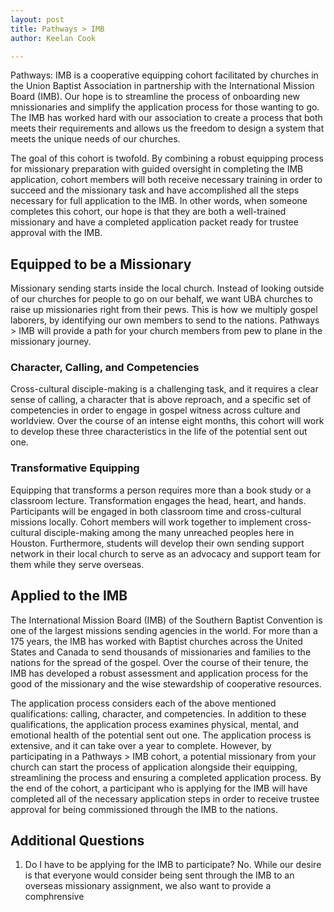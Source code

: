 ```yaml
---
layout: post
title: Pathways > IMB
author: Keelan Cook

---
```


Pathways: IMB is a cooperative equipping cohort facilitated by churches in the Union Baptist Association in partnership with the International Mission Board (IMB).  Our hope is to streamline the process of onboarding new mnissionaries and simplify the application process for those wanting to go. The IMB has worked hard with our association to create a process that both meets their requirements and allows us the freedom to design a system that meets the unique needs of our churches.

The goal of this cohort is twofold. By combining a robust equipping process for missionary preparation with guided oversight in completing the IMB application, cohort members will both receive necessary training in order to succeed and the missionary task and have accomplished all the steps necessary for full application to the IMB. In other words, when someone completes this cohort, our hope is that they are both a well-trained missionary and have a completed application packet ready for trustee approval with the IMB.


## Equipped to be a Missionary

Missionary sending starts inside the local church. Instead of looking outside of our churches for people to go on our behalf, we want UBA churches to raise up missionaries right from their pews. This is how we multiply gospel laborers, by identifying our own members to send to the nations. Pathways > IMB will provide a path for your church members from pew to plane in the missionary journey. 

### Character, Calling, and Competencies
Cross-cultural disciple-making is a challenging task, and it requires a clear sense of calling, a character that is above reproach, and a specific set of competencies in order to engage in gospel witness across culture and worldview. Over the course of an intense eight months, this cohort will work to develop these three characteristics in the life of the potential sent out one.

### Transformative Equipping
Equipping that transforms a person requires more than a book study or a classroom lecture. Transformation engages the head, heart, and hands. Participants will be engaged in both classroom time and cross-cultural missions locally. Cohort members will work together to implement cross-cultural disciple-making among the many unreached peoples here in Houston. Furthermore, students will develop their own sending support network in their local church to serve as an advocacy and support team for them while they serve overseas. 

## Applied to the IMB
The International Mission Board (IMB) of the Southern Baptist Convention is one of the largest missions sending agencies in the world. For more than a 175 years, the IMB has worked with Baptist churches across the United States and Canada to send thousands of missionaries and families to the nations for the spread of the gospel. Over the course of their tenure, the IMB has developed a robust assessment and application process for the good of the missionary and the wise stewardship of cooperative resources. 

The application process considers each of the above mentioned qualifications: calling, character, and competencies. In addition to these qualifications, the application process examines physical, mental, and emotional health of the potential sent out one. The application process is extensive, and it can take over a year to complete. However, by participating in a Pathways > IMB cohort, a potential missionary from your church can start the process of application alongside their equipping, streamlining the process and ensuring a completed application process. By the end of the cohort, a participant who is applying for the IMB will have completed all of the necessary application steps in order to receive trustee approval for being commissioned through the IMB to the nations.

## Additional Questions

1. Do I have to be applying for the IMB to participate?
	No. While our desire is that everyone would consider being sent through the IMB to an overseas missionary assignment, we also want to provide a comphrensive 
<!--stackedit_data:
eyJoaXN0b3J5IjpbMTY4OTAwMDcsLTIxMTM4OTMyNDcsMTIxMj
U2MzE2MSwtMjAyNzkxMTE5NSwtMjAxNTU4NTA1MywtMTU3MDAw
NDk1OSwyMDI2MTMxMTksNTQyMjY4OTMsMTY4MDQxMjM0MV19
-->